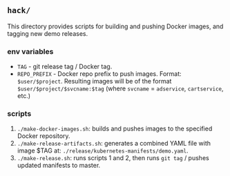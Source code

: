 ## `hack/`

This directory provides scripts for building and pushing Docker images, and tagging new demo
releases.

### env variables

- `TAG` - git release tag / Docker tag.
- `REPO_PREFIX` - Docker repo prefix to push images. Format: `$user/$project`.  Resulting images will be of the
  format `$user/$project/$svcname:$tag` (where `svcname` = `adservice`, `cartservice`,
  etc.)

### scripts

1. `./make-docker-images.sh`: builds and pushes images to the specified Docker repository.
2. `./make-release-artifacts.sh`: generates a combined YAML file with image $TAG at:
   `./release/kubernetes-manifests/demo.yaml`.
3. `./make-release.sh`: runs scripts 1 and 2, then runs `git tag` / pushes updated manifests to master.
